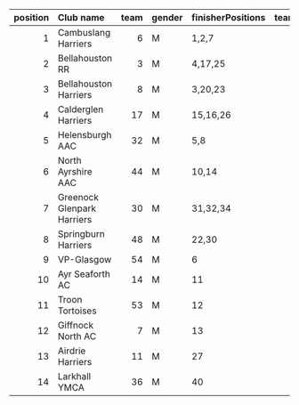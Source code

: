 |   position | Club name                  |   team | gender   | finisherPositions   |   teamPoints |   penaltyPoints |   totalPoints |   totalFinishers | Website                                    |
|-----------:|:---------------------------|-------:|:---------|:--------------------|-------------:|----------------:|--------------:|-----------------:|:-------------------------------------------|
|          1 | Cambuslang Harriers        |      6 | M        | 1,2,7               |           10 |               0 |            10 |                8 | https://cambuslangharriers.org/            |
|          2 | Bellahouston RR            |      3 | M        | 4,17,25             |           46 |               0 |            46 |                4 | https://www.bellahoustonroadrunners.co.uk/ |
|          3 | Bellahouston Harriers      |      8 | M        | 3,20,23             |           46 |               0 |            46 |                7 | http://www.bellahoustonharriers.co.uk/     |
|          4 | Calderglen Harriers        |     17 | M        | 15,16,26            |           57 |               0 |            57 |                5 | http://www.calderglenharriers.org.uk/      |
|          5 | Helensburgh AAC            |     32 | M        | 5,8                 |           13 |              51 |            64 |                2 | https://www.helensburghaac.com/            |
|          6 | North Ayrshire AAC         |     44 | M        | 10,14               |           24 |              51 |            75 |                2 | https://naathletics.co.uk/                 |
|          7 | Greenock Glenpark Harriers |     30 | M        | 31,32,34            |           97 |               0 |            97 |                5 | https://greenockglenparkharriers.com/      |
|          8 | Springburn Harriers        |     48 | M        | 22,30               |           52 |              51 |           103 |                2 | https://www.springburnharriers.co.uk/      |
|          9 | VP-Glasgow                 |     54 | M        | 6                   |            6 |             102 |           108 |                1 | https://www.vp-glasgow.com                 |
|         10 | Ayr Seaforth AC            |     14 | M        | 11                  |           11 |             102 |           113 |                1 | https://www.ayrseaforth.co.uk/             |
|         11 | Troon Tortoises            |     53 | M        | 12                  |           12 |             102 |           114 |                1 | http://troontortoises.co.uk                |
|         12 | Giffnock North AC          |      7 | M        | 13                  |           13 |             102 |           115 |                1 | https://www.giffnocknorth.co.uk/           |
|         13 | Airdrie Harriers           |     11 | M        | 27                  |           27 |             102 |           129 |                1 | http://airdrieharriers.org/                |
|         14 | Larkhall YMCA              |     36 | M        | 40                  |           40 |             102 |           142 |                1 | https://www.larkhallymcaharriers.org       |